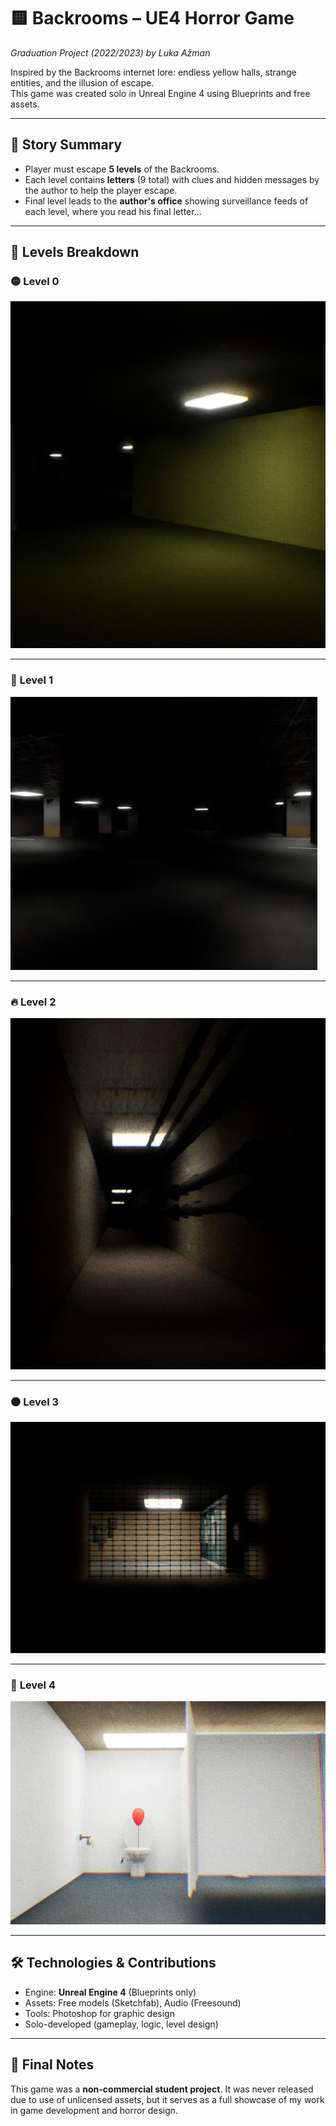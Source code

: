 # 🟨 Backrooms – UE4 Horror Game  
*Graduation Project (2022/2023) by Luka Ažman*

Inspired by the Backrooms internet lore: endless yellow halls, strange entities, and the illusion of escape.  
This game was created solo in Unreal Engine 4 using Blueprints and free assets.

---

## 📜 Story Summary

- Player must escape **5 levels** of the Backrooms.
- Each level contains **letters** (9 total) with clues and hidden messages by the author to help the player escape.
- Final level leads to the **author's office** showing surveillance feeds of each level, where you read his final letter...

---

## 🔽 Levels Breakdown

### 🟡 **Level 0**  
![Level 0](images/level0.jpg)

---

### 🔴 **Level 1**  
![Level 1](images/level1.jpg)

---

### 🔥 **Level 2**  
![Level 2](images/level2.jpg)

---

### ⚫ **Level 3**  
![Level 3](images/level3.jpg)

---

### 🎈 **Level 4**
![Level 4](images/level4.jpg)  

---

## 🛠️ Technologies & Contributions

- Engine: **Unreal Engine 4** (Blueprints only)
- Assets: Free models (Sketchfab), Audio (Freesound)
- Tools: Photoshop for graphic design
- Solo-developed (gameplay, logic, level design)

---

## 🧠 Final Notes

This game was a **non-commercial student project**. It was never released due to use of unlicensed assets, but it serves as a full showcase of my work in game development and horror design.
